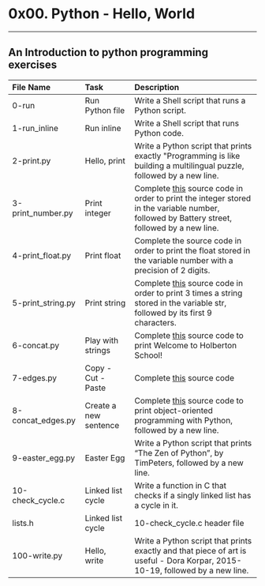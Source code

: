 # 0x00. Python - Hello, World
--------------------------------------------------
An Introduction to python programming exercises
-------------------------------------------------------------------------------------------------------------------------------------------------------------------------
File Name                          | Task                                          | Description                                                                                                      |
|:---------------------------------|:----------------------------------------------|:-----------------------------------------------------------------------------------------------------------------|
| 0-run                            | Run Python file                               | Write a Shell script that runs a Python script.                                                                  |
| 1-run_inline                     | Run inline                                    | Write a Shell script that runs Python code.                                                                      |
| 2-print.py                       | Hello, print                                  | Write a Python script that prints exactly "Programming is like building a multilingual puzzle, followed by a new line.|
| 3-print_number.py                | Print integer                                 | Complete <a href="https://github.com/holbertonschool/0x00.py/blob/master/3-print_number.py">this</a> source code in order to print the integer stored in the variable number, followed by Battery street, followed by a new line. |
| 4-print_float.py                 | Print float                                   | Complete the source code in order to print the float stored in the variable number with a precision of 2 digits.|
| 5-print_string.py                | Print string                                  | Complete <a href="https://github.com/holbertonschool/0x00.py/blob/master/5-print_string.py">this</a> source code in order to print 3 times a string stored in the variable str, followed by its first 9 characters.|
| 6-concat.py                      | Play with strings                             | Complete <a href="https://github.com/holbertonschool/0x00.py/blob/master/6-concat.py">this</a> source code to print Welcome to Holberton School!|
| 7-edges.py                       | Copy - Cut - Paste                            | Complete <a href="https://github.com/holbertonschool/0x00.py/blob/master/7-edges.py">this</a> source code|
| 8-concat_edges.py                | Create a new sentence                         | Complete <a href="https://github.com/holbertonschool/0x00.py/blob/master/8-concat_edges.py">this</a> source code to print object-oriented programming with Python, followed by a new line.|
| 9-easter_egg.py| Easter Egg | Write a Python script that prints “The Zen of Python”, by TimPeters, followed by a new line.|
| 10-check_cycle.c | Linked list cycle | Write a function in C that checks if a singly linked list has a cycle in it. |
| lists.h | Linked list cycle | 10-check_cycle.c header file|
| 100-write.py| Hello, write | Write a Python script that prints exactly and that piece of art is useful - Dora Korpar, 2015-10-19, followed by a new line.|
